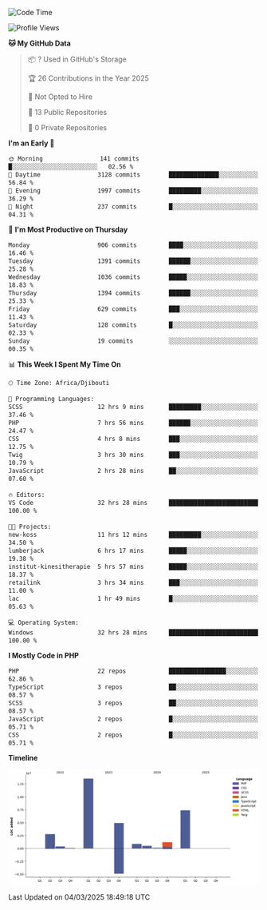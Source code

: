 <!--START_SECTION:waka-->
![Code Time](http://img.shields.io/badge/Code%20Time-2%2C301%20hrs%2042%20mins-blue)

![Profile Views](http://img.shields.io/badge/Profile%20Views-0-blue)

**🐱 My GitHub Data** 

> 📦 ? Used in GitHub's Storage 
 > 
> 🏆 26 Contributions in the Year 2025
 > 
> 🚫 Not Opted to Hire
 > 
> 📜 13 Public Repositories 
 > 
> 🔑 0 Private Repositories 
 > 
**I'm an Early 🐤** 

```text
🌞 Morning                141 commits         █░░░░░░░░░░░░░░░░░░░░░░░░   02.56 % 
🌆 Daytime                3128 commits        ██████████████░░░░░░░░░░░   56.84 % 
🌃 Evening                1997 commits        █████████░░░░░░░░░░░░░░░░   36.29 % 
🌙 Night                  237 commits         █░░░░░░░░░░░░░░░░░░░░░░░░   04.31 % 
```
📅 **I'm Most Productive on Thursday** 

```text
Monday                   906 commits         ████░░░░░░░░░░░░░░░░░░░░░   16.46 % 
Tuesday                  1391 commits        ██████░░░░░░░░░░░░░░░░░░░   25.28 % 
Wednesday                1036 commits        █████░░░░░░░░░░░░░░░░░░░░   18.83 % 
Thursday                 1394 commits        ██████░░░░░░░░░░░░░░░░░░░   25.33 % 
Friday                   629 commits         ███░░░░░░░░░░░░░░░░░░░░░░   11.43 % 
Saturday                 128 commits         █░░░░░░░░░░░░░░░░░░░░░░░░   02.33 % 
Sunday                   19 commits          ░░░░░░░░░░░░░░░░░░░░░░░░░   00.35 % 
```


📊 **This Week I Spent My Time On** 

```text
🕑︎ Time Zone: Africa/Djibouti

💬 Programming Languages: 
SCSS                     12 hrs 9 mins       █████████░░░░░░░░░░░░░░░░   37.46 % 
PHP                      7 hrs 56 mins       ██████░░░░░░░░░░░░░░░░░░░   24.47 % 
CSS                      4 hrs 8 mins        ███░░░░░░░░░░░░░░░░░░░░░░   12.75 % 
Twig                     3 hrs 30 mins       ███░░░░░░░░░░░░░░░░░░░░░░   10.79 % 
JavaScript               2 hrs 28 mins       ██░░░░░░░░░░░░░░░░░░░░░░░   07.60 % 

🔥 Editors: 
VS Code                  32 hrs 28 mins      █████████████████████████   100.00 % 

🐱‍💻 Projects: 
new-koss                 11 hrs 12 mins      █████████░░░░░░░░░░░░░░░░   34.50 % 
lumberjack               6 hrs 17 mins       █████░░░░░░░░░░░░░░░░░░░░   19.38 % 
institut-kinesitherapie  5 hrs 57 mins       █████░░░░░░░░░░░░░░░░░░░░   18.37 % 
retailink                3 hrs 34 mins       ███░░░░░░░░░░░░░░░░░░░░░░   11.00 % 
lac                      1 hr 49 mins        █░░░░░░░░░░░░░░░░░░░░░░░░   05.63 % 

💻 Operating System: 
Windows                  32 hrs 28 mins      █████████████████████████   100.00 % 
```

**I Mostly Code in PHP** 

```text
PHP                      22 repos            ████████████████░░░░░░░░░   62.86 % 
TypeScript               3 repos             ██░░░░░░░░░░░░░░░░░░░░░░░   08.57 % 
SCSS                     3 repos             ██░░░░░░░░░░░░░░░░░░░░░░░   08.57 % 
JavaScript               2 repos             █░░░░░░░░░░░░░░░░░░░░░░░░   05.71 % 
CSS                      2 repos             █░░░░░░░░░░░░░░░░░░░░░░░░   05.71 % 
```



**Timeline**

![Lines of Code chart](https://raw.githubusercontent.com/tahar-elgunaoui/tahar-elgunaoui/main/assets/bar_graph.png)


 Last Updated on 04/03/2025 18:49:18 UTC
<!--END_SECTION:waka-->
